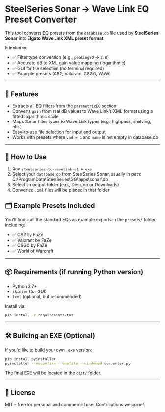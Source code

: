 # SteelSeries Sonar → Wave Link EQ Preset Converter

This tool converts EQ presets from the `database.db` file used by **SteelSeries Sonar** into **Elgato Wave Link XML preset format**.

It includes:
- ✅ Filter type conversion (e.g., `peakingEQ` → `2.0`)
- ✅ Accurate dB to XML gain value mapping (logarithmic)
- ✅ GUI for file selection (no terminal required)
- ✅ Example presets (CS2, Valorant, CSGO, WoW)

---

## 🔧 Features

- Extracts all EQ filters from the `parametricEQ` section
- Converts `gain` from real dB values to Wave Link's XML format using a fitted logarithmic scale
- Maps Sonar filter types to Wave Link types (e.g., highpass, shelving, etc.)
- Easy-to-use file selection for input and output
- Works with presets where `vad = 1` and `name` is not empty in database.db

---

## 🚀 How to Use

1. Run `steelseries-to-wavelink-v1.0.exe`
2. Select your `database.db` from SteelSeries Sonar, usually in path: C:\ProgramData\SteelSeries\GG\apps\sonar\db
3. Select an output folder (e.g., Desktop or Downloads)
4. Converted `.xml` files will be placed in that folder


## 🗂 Example Presets Included

You'll find a all the standard EQs as example exports in the `presets/` folder, including:
- ✅ CS2 by FaZe
- ✅ Valorant by FaZe
- ✅ CSGO by FaZe
- ✅ World of Warcraft

---

## 📦 Requirements (if running Python version)
- Python 3.7+
- `tkinter` (for GUI)
- `lxml` (optional, but recommended)

Install via:
```bash
pip install -r requirements.txt
```

---

## 🛠 Building an EXE (Optional)

If you'd like to build your own `.exe` version:

```bash
pip install pyinstaller
pyinstaller --noconfirm --onefile --windowed converter.py
```

The final EXE will be located in the `dist/` folder.

---

## 🔄 License

MIT – free for personal and commercial use. Contributions welcome!
